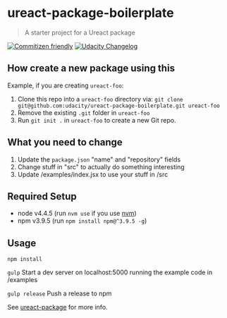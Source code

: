 # ureact-package-boilerplate
>A starter project for a Ureact package

[![Commitizen friendly](https://img.shields.io/badge/commitizen-udacity%20friendly-02b3e4.svg?style=flat&colorA=2e3d49)](http://commitizen.github.io/cz-cli/)
[![Udacity Changelog](https://img.shields.io/badge/changelog-udacity%20convention-02b3e4.svg?style=flat&colorA=2e3d49)](https://github.com/udacity/conventional-release-tools)

## How create a new package using this
Example, if you are creating `ureact-foo`:

1. Clone this repo into a `ureact-foo` directory via:
`git clone git@github.com:udacity/ureact-package-boilerplate.git ureact-foo`
2. Remove the existing `.git` folder in `ureact-foo`
3. Run `git init .` in `ureact-foo` to create a new Git repo.

## What you need to change
1. Update the `package.json` "name" and "repository" fields
2. Change stuff in "src" to actually do something interesting
3. Update /examples/index.jsx to use your stuff in /src

## Required Setup
- node v4.4.5 (run `nvm use` if you use [nvm](https://github.com/creationix/nvm))
- npm v3.9.5 (run `npm install npm@^3.9.5 -g`)

## Usage
`npm install`

`gulp` Start a dev server on localhost:5000 running the example code in /examples

`gulp release` Push a release to npm

See [ureact-package](https://github.com/udacity/ureact-package) for more info.
